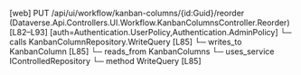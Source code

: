 [web] PUT /api/ui/workflow/kanban-columns/{id:Guid}/reorder  (Dataverse.Api.Controllers.UI.Workflow.KanbanColumnsController.Reorder)  [L82–L93] [auth=Authentication.UserPolicy,Authentication.AdminPolicy]
  └─ calls KanbanColumnRepository.WriteQuery [L85]
  └─ writes_to KanbanColumn [L85]
    └─ reads_from KanbanColumns
  └─ uses_service IControlledRepository<KanbanColumn>
    └─ method WriteQuery [L85]

